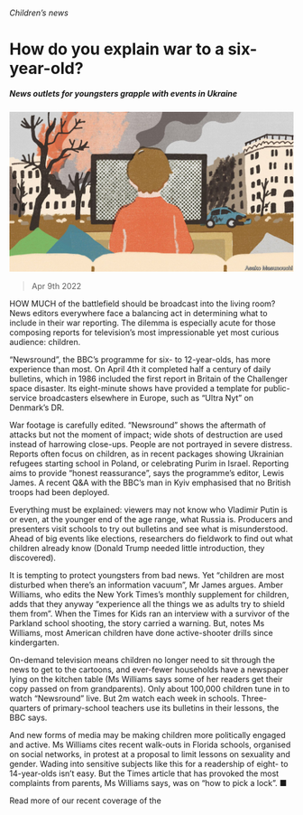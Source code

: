 ###### Children’s news

# How do you explain war to a six-year-old? 

##### News outlets for youngsters grapple with events in Ukraine 

![image](images/20220409_CUD002_0.jpg) 

> Apr 9th 2022 

HOW MUCH of the battlefield should be broadcast into the living room? News editors everywhere face a balancing act in determining what to include in their war reporting. The dilemma is especially acute for those composing reports for television’s most impressionable yet most curious audience: children.

“Newsround”, the BBC’s programme for six- to 12-year-olds, has more experience than most. On April 4th it completed half a century of daily bulletins, which in 1986 included the first report in Britain of the Challenger space disaster. Its eight-minute shows have provided a template for public-service broadcasters elsewhere in Europe, such as “Ultra Nyt” on Denmark’s DR.


War footage is carefully edited. “Newsround” shows the aftermath of attacks but not the moment of impact; wide shots of destruction are used instead of harrowing close-ups. People are not portrayed in severe distress. Reports often focus on children, as in recent packages showing Ukrainian refugees starting school in Poland, or celebrating Purim in Israel. Reporting aims to provide “honest reassurance”, says the programme’s editor, Lewis James. A recent Q&amp;A with the BBC’s man in Kyiv emphasised that no British troops had been deployed.

Everything must be explained: viewers may not know who Vladimir Putin is or even, at the younger end of the age range, what Russia is. Producers and presenters visit schools to try out bulletins and see what is misunderstood. Ahead of big events like elections, researchers do fieldwork to find out what children already know (Donald Trump needed little introduction, they discovered).

It is tempting to protect youngsters from bad news. Yet “children are most disturbed when there’s an information vacuum”, Mr James argues. Amber Williams, who edits the New York Times’s monthly supplement for children, adds that they anyway “experience all the things we as adults try to shield them from”. When the Times for Kids ran an interview with a survivor of the Parkland school shooting, the story carried a warning. But, notes Ms Williams, most American children have done active-shooter drills since kindergarten.

On-demand television means children no longer need to sit through the news to get to the cartoons, and ever-fewer households have a newspaper lying on the kitchen table (Ms Williams says some of her readers get their copy passed on from grandparents). Only about 100,000 children tune in to watch “Newsround” live. But 2m watch each week in schools. Three-quarters of primary-school teachers use its bulletins in their lessons, the BBC says.

And new forms of media may be making children more politically engaged and active. Ms Williams cites recent walk-outs in Florida schools, organised on social networks, in protest at a proposal to limit lessons on sexuality and gender. Wading into sensitive subjects like this for a readership of eight- to 14-year-olds isn’t easy. But the Times article that has provoked the most complaints from parents, Ms Williams says, was on “how to pick a lock”. ■

Read more of our recent coverage of the 

